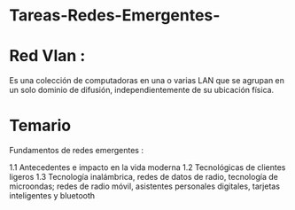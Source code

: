 # Tareas-Redes-Emergentes-

# Red Vlan :
Es una colección de computadoras en una o varias LAN que se agrupan en un solo dominio de difusión, independientemente de su ubicación física. 

# Temario 

Fundamentos de redes emergentes :

1.1 Antecedentes e impacto en la vida moderna 
1.2 Tecnológicas de clientes ligeros 
1.3 Tecnología inalámbrica, redes de datos de radio, 
tecnología de microondas; redes de radio móvil, 
asistentes personales digitales, tarjetas 
inteligentes y bluetooth
